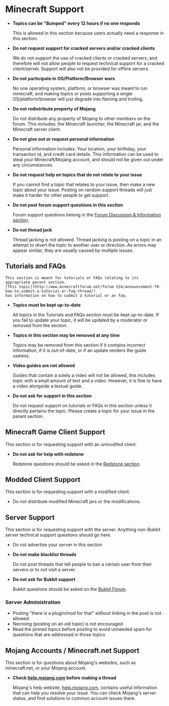 # Minecraft Support

* __Topics can be "Bumped" every 12 hours if no one responds__

    This is allowed in this section because users actually need a response in this section.

* __Do not request support for cracked servers and/or cracked clients__

    We do not support the use of cracked clients or cracked servers, and therefore will not allow 
    people to request technical support for a cracked client/server. Support will also not be 
    provided for offline servers.

* __Do not participate in OS/Platform/Browser wars__

    No one operating system, platform, or browser was meant to run minecraft, and making topics or
    posts supporting a single OS/platform/browser will just degrade into flaming and trolling.
    
* __Do not redistribute property of Mojang__

    Do not distribute any property of Mojang to other members on the forum. This includes: the 
    Minecraft launcher, the Minecraft jar, and the Minecraft server client.

* __Do not give out or request personal information__

    Personal information includes: Your location, your birthday, your transaction id, and credit 
    card details. This information can be used to steal your Minecraft/Mojang account, and should 
    not be given out under any circumstances.

* __Do not request help on topics that do not relate to your issue__

    If you cannot find a topic that relates to your issue, then make a new topic about your issue. 
    Posting on random support threads will just make it harder for other people to get support.
    
* __Do not post forum support questions in this section__

    Forum support questions belong in the [Forum Discussion & Information section](www.minecraftforum.net/forum/4-forum-discussion-info/).
    
* __Do not thread jack__

    Thread jacking is not allowed. Thread jacking is posting on a topic in an attempt to divert 
    the topic to another user or direction. As errors may appear similar, they are usually caused 
    by multiple issues.


## Tutorials and FAQs

    This section is meant for tutorials or FAQs relating to its appropriate parent section. 
    [This topic](http://www.minecraftforum.net/forum-154/announcement-70-how-to-submit-a-tutorial-or-faq-thread/) 
    has information on how to submit a tutorial or an faq.

* __Topics must be kept up-to-date__

    All topics in the Tutorials and FAQs section must be kept up-to-date. If you fail to update your topic, 
    it will be updated by a moderator or removed from the section.
    
* __Topics in this section may be removed at any time__

    Topics may be removed from this section if it contains incorrect information, if it is out-of-date, 
    or if an update renders the guide useless.
    
* __Video guides are not allowed__

    Guides that contain a solely a video will not be allowed, this includes topic with a small amount of 
    text and a video. However, it is fine to have a video alongside a textual guide.

* __Do not ask for support in this section__

    Do not request support on tutorials or FAQs in this section unless it directly pertains the topic. 
    Please create a topic for your issue in the parent section.

    
## Minecraft Game Client Support

This section is for requesting support with an unmodifed client.

* __Do not ask for help with redstone__

    Redstone questions should be asked in the [Redstone section](http://www.minecraftforum.net/forum/67-redstone-discussion-and-mechanisms/).

    
## Modded Client Support

This section is for requesting support with a modified client.

* Do not distribute modified Minecraft jars or the modifications.


## Server Support

This section is for requesting support with the server. Anything non-Bukkit server technical support questions should go here.

* Do not advertise your server in this section

* __Do not make blacklist threads__

    Do not post threads that tell people to ban a certain user from their servers or to not visit a server. 
    
* __Do not ask for Bukkit support__

    Bukkit questions should be asked on the [Bukkit Forum](http://forums.bukkit.org/forums/bukkit-help.6/).
    
### Server Administration

* Posting "there is a plugin/mod for that" without linking in the post is not allowed
* Necroing (posting on an old topic) is not encouraged
* Read the pinned topics before posting to avoid unneeded spam for questions that are addressed in those topics


## Mojang Accounts / Minecraft.net Support

This section is for questions about Mojang's websites, such as minecraft.net, or your Mojang account. 

* __Check [help.mojang.com](http://help.mojang.com) before making a thread__

    Mojang's help website, [help.mojang.com](http://help.mojang.com), contains useful information that can help you resolve your 
    issue. You can check Mojang's server status, and find solutions to common account issues there.

